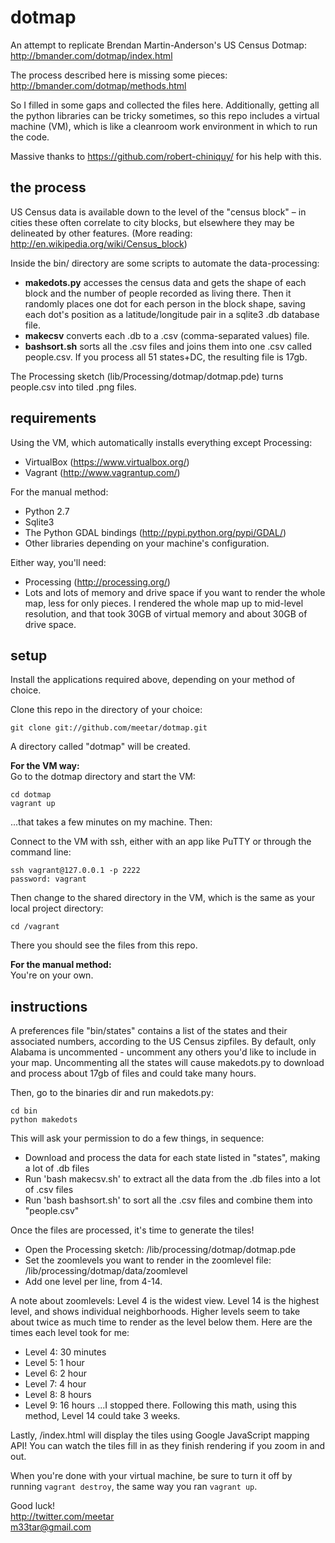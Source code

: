 dotmap
=========
An attempt to replicate Brendan Martin-Anderson's US Census Dotmap:
http://bmander.com/dotmap/index.html

The process described here is missing some pieces:
http://bmander.com/dotmap/methods.html

So I filled in some gaps and collected the files here. Additionally, getting all the python libraries can be tricky sometimes, so this repo includes a virtual machine (VM), which is like a cleanroom work environment in which to run the code.

Massive thanks to <https://github.com/robert-chiniquy/> for his help with this.

the process
-----------
US Census data is available down to the level of the "census block" – in cities these often correlate to city blocks, but elsewhere they may be delineated by other features. (More reading: http://en.wikipedia.org/wiki/Census_block)

Inside the bin/ directory are some scripts to automate the data-processing:
- **makedots.py** accesses the census data and gets the shape of each block and the number of people recorded as living there. Then it randomly places one dot for each person in the block shape, saving each dot's position as a latitude/longitude pair in a sqlite3 .db database file.
- **makecsv** converts each .db to a .csv (comma-separated values) file.
- **bashsort.sh** sorts all the .csv files and joins them into one .csv called people.csv. If you process all 51 states+DC, the resulting file is 17gb.

The Processing sketch (lib/Processing/dotmap/dotmap.pde) turns people.csv into tiled .png files.

requirements
------------

Using the VM, which automatically installs everything except Processing:
- VirtualBox (<https://www.virtualbox.org/>)
- Vagrant (<http://www.vagrantup.com/>)

For the manual method:
- Python 2.7
- Sqlite3
- The Python GDAL bindings (<http://pypi.python.org/pypi/GDAL/>)
- Other libraries depending on your machine's configuration.

Either way, you'll need:
- Processing (http://processing.org/)
- Lots and lots of memory and drive space if you want to render the whole map, less for only pieces. I rendered the whole map up to mid-level resolution, and that took 30GB of virtual memory and about 30GB of drive space.

setup
-----

Install the applications required above, depending on your method of choice.

Clone this repo in the directory of your choice:

    git clone git://github.com/meetar/dotmap.git
A directory called "dotmap" will be created.

**For the VM way:**  
Go to the dotmap directory and start the VM:

    cd dotmap
    vagrant up
...that takes a few minutes on my machine. Then:

Connect to the VM with ssh, either with an app like PuTTY or through the command line:

    ssh vagrant@127.0.0.1 -p 2222
    password: vagrant
    
Then change to the shared directory in the VM, which is the same as your local project directory:

    cd /vagrant
There you should see the files from this repo.

**For the manual method:**  
You're on your own.

instructions
------------
A preferences file "bin/states" contains a list of the states and their associated numbers, according to the US Census zipfiles. By default, only Alabama is uncommented - uncomment any others you'd like to include in your map. Uncommenting all the states will cause makedots.py to download and process about 17gb of files and could take many hours.

Then, go to the binaries dir and run makedots.py:

    cd bin
    python makedots
This will ask your permission to do a few things, in sequence:
 - Download and process the data for each state listed in "states", making a lot of .db files
 - Run 'bash makecsv.sh' to extract all the data from the .db files into a lot of .csv files
 - Run 'bash bashsort.sh' to sort all the .csv files and combine them into "people.csv"

Once the files are processed, it's time to generate the tiles!
- Open the Processing sketch: /lib/processing/dotmap/dotmap.pde
- Set the zoomlevels you want to render in the zoomlevel file: /lib/processing/dotmap/data/zoomlevel
- Add one level per line, from 4-14.
 
A note about zoomlevels: Level 4 is the widest view. Level 14 is the highest level, and shows individual neighborhoods. Higher levels seem to take about twice as much time to render as the level below them. Here are the times each level took for me:
 - Level 4: 30 minutes
 - Level 5: 1 hour
 - Level 6: 2 hour
 - Level 7: 4 hour
 - Level 8: 8 hours
 - Level 9: 16 hours
...I stopped there. Following this math, using this method, Level 14 could take 3 weeks.

Lastly, /index.html will display the tiles using Google JavaScript mapping API! You can watch the tiles fill in as they finish rendering if you zoom in and out.

When you're done with your virtual machine, be sure to turn it off by running `vagrant destroy`, the same way you ran `vagrant up`.

Good luck!  
<http://twitter.com/meetar>  
<m33tar@gmail.com>
